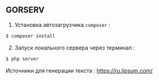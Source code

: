 ## GORSERV 

1. Установка автозагрузчика ``composer`` :
```php 
$ composer install
```


2. Запуск локального сервера через терминал :
```php 
$ php server
```

Источники для генерации текста : https://ru.lipsum.com/